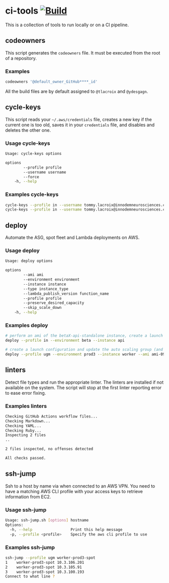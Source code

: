 # ci-tools [![Build](https://github.com/Cloud-Officer/ci-tools/actions/workflows/build.yml/badge.svg)](https://github.com/Cloud-Officer/ci-tools/actions/workflows/build.yml)

This is a collection of tools to run locally or on a CI pipeline.

## codeowners

This script generates the `codeowners` file. It must be executed from the root of a repository.

### Examples

```bash
codeowners '@default_owner_GitHub****_id'
```

All the build files are by default assigned to `@tlacroix` and `@ydesgagn`.

## cycle-keys

This script reads your `~/.aws/credentials` file, creates a new key if the current one is too old, saves it in
your `credentials` file, and disables and deletes the other one.

### Usage cycle-keys

```bash
Usage: cycle-keys options

options
        --profile profile
        --username username
        --force
    -h, --help
```

### Examples cycle-keys

```bash
cycle-keys --profile in --username tommy.lacroix@innodemneurosciences.com
cycle-keys --profile in --username tommy.lacroix@innodemneurosciences.com --force
```

## deploy

Automate the ASG, spot fleet and Lambda deployments on AWS.

### Usage deploy

```bash
Usage: deploy options

options
        --ami ami
        --environment environment
        --instance instance
        --type instance_type
        --lambda_publish_version function_name
        --profile profile
        --preserve_desired_capacity
        --skip_scale_down
    -h, --help
```

### Examples deploy

```bash
# perform an ami of the betaX-api-standalone instance, create a launch config and update the auto scaling group
deploy --profile in --environment beta --instance api

# create a launch configuration and update the auto scaling group (and spot fleet if existing) from the provided AMI id
deploy --profile ugm --environment prod3 --instance worker --ami ami-09d6e0e85d7fba11d
```

## linters

Detect file types and run the appropriate linter. The linters are installed if not available on the system. The script will stop at the first linter reporting error to ease error fixing.

### Examples linters

```bash
Checking GitHub Actions workflow files...
Checking Markdown...
Checking YAML...
Checking Ruby...
Inspecting 2 files
..

2 files inspected, no offenses detected

All checks passed.
```

## ssh-jump

Ssh to a host by name via when connected to an AWS VPN. You need to have a matching AWS CLI profile with your access keys to retrieve information from EC2.

### Usage ssh-jump

```bash
Usage: ssh-jump.sh [options] hostname
Options:
  -h, --help                 Print this help message
  -p, --profile <profile>    Specify the aws cli profile to use
```

### Examples ssh-jump

```bash
ssh-jump --profile ugm worker-prod3-spot                                              ✔  10:28:30  
1    worker-prod3-spot 10.3.106.201
2    worker-prod3-spot 10.3.105.91
3    worker-prod3-spot 10.3.100.193
Connect to what line ? 
```
